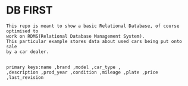 # DB FIRST

    This repo is meant to show a basic Relational Database, of course optimised to 
    work on RDMS(Relational Database Management System).
    This particular example stores data about used cars being put onto sale
    by a car dealer.


    primary keys:name ,brand ,model ,car_type ,
    ,description ,prod_year ,condition ,mileage ,plate ,price ,last_revision